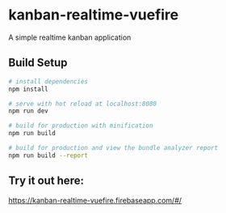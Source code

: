 # kanban-realtime-vuefire

A simple realtime kanban application

## Build Setup

``` bash
# install dependencies
npm install

# serve with hot reload at localhost:8080
npm run dev

# build for production with minification
npm run build

# build for production and view the bundle analyzer report
npm run build --report

```

## Try it out here:

https://kanban-realtime-vuefire.firebaseapp.com/#/
